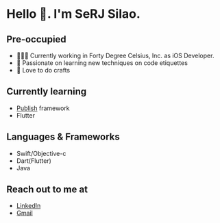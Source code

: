 # Hello 👋. I'm SeRJ Silao. 
## Pre-occupied
- 🧑🏻‍💻 Currently working in Forty Degree Celsius, Inc. as iOS Developer.
- 📖 Passionate on learning new techniques on code etiquettes
- 🧶 Love to do crafts


## Currently learning
- [Publish](https://github.com/JohnSundell/Publish) framework
- Flutter


## Languages & Frameworks
- Swift/Objective-c
- Dart(Flutter)
- Java

## Reach out to me at
- [LinkedIn](https://www.linkedin.com/in/%F0%9F%99%82-sergio-silao-311648191)
- [Gmail](serj.silao@gmail.com)

<!---
- 👋 Hi, I’m @serj-silao
- 👀 I’m interested in ...
- 🌱 I’m currently learning ...
- 💞️ I’m looking to collaborate on ...
- 📫 How to reach me ...

serj-silao/serj-silao is a ✨ special ✨ repository because its `README.md` (this file) appears on your GitHub profile.
You can click the Preview link to take a look at your changes.
--->

